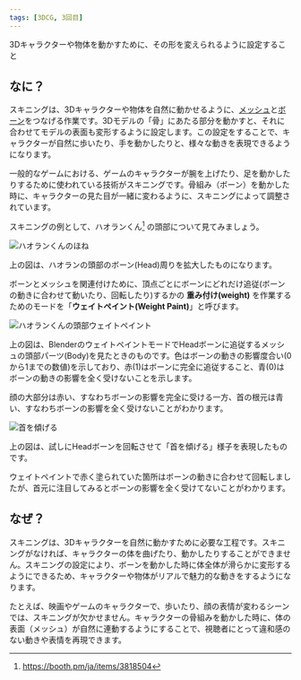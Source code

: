 ```yaml
---
tags: [3DCG, 3回目]
---
```


3Dキャラクターや物体を動かすために、その形を変えられるように設定すること

## なに？

スキニングは、3Dキャラクターや物体を自然に動かせるように、[メッシュ](/docs/索引/MNO/Mesh)と[ボーン](/docs/索引/ABC/Bone)をつなげる作業です。3Dモデルの「骨」にあたる部分を動かすと、それに合わせてモデルの表面も変形するように設定します。この設定をすることで、キャラクターが自然に歩いたり、手を動かしたりと、様々な動きを表現できるようになります。

一般的なゲームにおける、ゲームのキャラクターが腕を上げたり、足を動かしたりするために使われている技術がスキニングです。骨組み（ボーン）を動かした時に、キャラクターの見た目が一緒に変わるように、スキニングによって調整されています。

スキニングの例として、ハオランくん[^1] の頭部について見てみましょう。

![ハオランくんのほね](/img_dictionary/Skinning_1.png)

上の図は、ハオランの頭部のボーン(Head)周りを拡大したものになります。

ボーンとメッシュを関連付けために、頂点ごとにボーンにどれだけ追従(ボーンの動きに合わせて動いたり、回転したり)するかの **重み付け(weight)** を作業するためのモードを「**ウェイトペイント(Weight Paint)**」と呼びます。

![ハオランくんの頭部ウェイトペイント](/img_dictionary/Skinning_2.png)

上の図は、BlenderのウェイトペイントモードでHeadボーンに追従するメッシュの頭部パーツ(Body)を見たときのものです。色はボーンの動きの影響度合い(0から1までの数値)を示しており、赤(1)はボーンに完全に追従すること、青(0)はボーンの動きの影響を全く受けないことを示します。

顔の大部分は赤い、すなわちボーンの影響を完全に受ける一方、首の根元は青い、すなわちボーンの影響を全く受けないことがわかります。

![首を傾げる](/img_dictionary/Skinning_3.png)

上の図は、試しにHeadボーンを回転させて「首を傾げる」様子を表現したものです。

ウェイトペイントで赤く塗られていた箇所はボーンの動きに合わせて回転しましたが、首元に注目してみるとボーンの影響を全く受けてないことがわかります。

## なぜ？

スキニングは、3Dキャラクターを自然に動かすために必要な工程です。スキニングがなければ、キャラクターの体を曲げたり、動かしたりすることができません。スキニングの設定により、ボーンを動かした時に体全体が滑らかに変形するようにできるため、キャラクターや物体がリアルで魅力的な動きをするようになります。

たとえば、映画やゲームのキャラクターで、歩いたり、顔の表情が変わるシーンでは、スキニングが欠かせません。キャラクターの骨組みを動かした時に、体の表面（メッシュ）が自然に連動するようにすることで、視聴者にとって違和感のない動きや表情を再現できます。

[^1]: https://booth.pm/ja/items/3818504
